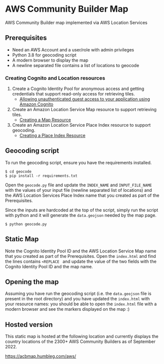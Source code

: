 # AWS Community Builder Map

AWS Community Builder map implemented via AWS Location Services

## Prerequisites

- Need an AWS Account and a user/role with admin privileges
- Python 3.8 for geocoding script
- A modern browser to display the map
- A newline separated file contains a list of locations to geocode

### Creating Cognito and Location resources

1. Create a Cognito Identity Pool for anonymous access and getting credentials that support read-only access for retrieving tiles.
   - [Allowing unauthenticated guest access to your
     application using Amazon Cognito](https://docs.aws.amazon.com/location/latest/developerguide/authenticating-using-cognito.html)
2. Create an Amazon Location Service Map resource to support retrieving tiles.
   - [Creating a Map Resource](https://docs.aws.amazon.com/location/latest/developerguide/maps-prerequisites.html#create-map-resource)
3. Create an Amazon Location Service Place Index resource to support geocoding.
   - [Creating a Place Index Resource](https://docs.aws.amazon.com/location/latest/developerguide/places-prerequisites.html#create-place-index-resource)

## Geocoding script

To run the geocoding script, ensure you have the requirements installed.

```
$ cd geocode
$ pip install -r requirements.txt
```

Open the `geocode.py` file and update the `INDEX_NAME` and `INPUT_FILE_NAME` with the values of your input file (newline separated list of locations) and the AWS Location Services Place Index name that you created as part of the Prerequisites.

Since the inputs are hardcoded at the top of the script, simply run the script with python and it will generate the `data.geojson` needed by the map page.

```
$ python geocode.py
```

## Static Map

Note the Cognito Identity Pool ID and the AWS Location Service Map name that you created as part of the Prerequisites. Open the `index.html` and find the lines contains `<REPLACE ` and update the value of the two fields with the Cognito Identity Pool ID and the map name.

## Opening the map

Assuming you have run the geocoding script (i.e. the `data.geojson` file is present in the root directory) and you have updated the `index.html` with your resource names: you should be able to open the `index.html` file with a modern browser and see the markers displayed on the map :)

## Hosted version

This static map is hosted at the following location and currently displays the country locations of the 2300+ AWS Community Builders as of September 2022.

https://acbmap.humbleg.com/aws/
